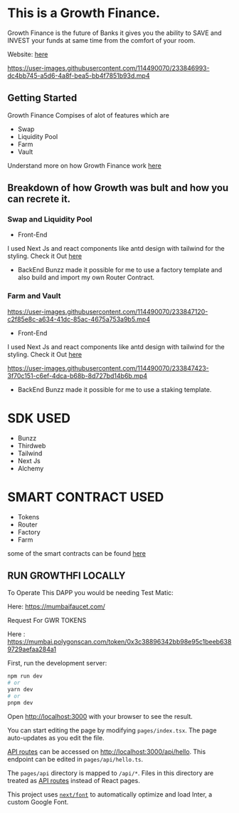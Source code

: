 # This is a Growth Finance.

Growth Finance is the future of Banks it gives you the ability to SAVE and INVEST your funds at same time from the comfort of your room.

Website: [here](https://growthfinance.vercel.app/)


https://user-images.githubusercontent.com/114490070/233846993-dc4bb745-a5d6-4a8f-bea5-bb4f7851b93d.mp4


## Getting Started
Growth Finance Compises of alot of features which are
- Swap
- Liquidity Pool
- Farm
- Vault

Understand more on how Growth Finance work [here](https://growth-finance.gitbook.io/introduction-to-growth-finance)

## Breakdown of how  Growth was bult and how you can recrete it.

### Swap and Liquidity Pool

- Front-End

I used Next Js and react components like antd design with tailwind for the styling.
Check it Out [here](https://github.com/BernardOnuh/growthfinance/blob/main/pages/index.tsx)

- BackEnd
 Bunzz made it possible for me to use a factory template and also build and import my own Router Contract.
 
 

### Farm and Vault


https://user-images.githubusercontent.com/114490070/233847120-c2f85e8c-a634-41dc-85ac-4675a753a9b5.mp4


- Front-End

I used Next Js and react components like antd design with tailwind for the styling.
Check it Out [here](https://github.com/BernardOnuh/growthfinance/blob/main/pages/Dapp)


https://user-images.githubusercontent.com/114490070/233847423-3f70c151-c6ef-4dca-b68b-8d727bd14b6b.mp4


- BackEnd
 Bunzz made it possible for me to use a staking template.

 # SDK USED
 - Bunzz
 - Thirdweb
 - Tailwind
 - Next Js
 - Alchemy

 # SMART CONTRACT USED
 - Tokens
 - Router
 - Factory
 - Farm

 some of the smart contracts can be found [here](https://github.com/BernardOnuh/growthfinance/tree/main/contracts)

## RUN GROWTHFI LOCALLY

To Operate This DAPP you would be needing Test Matic:

Here: https://mumbaifaucet.com/

Request For GWR TOKENS

Here : https://mumbai.polygonscan.com/token/0x3c38896342bb98e95c1beeb6389729aefaa284a1

First, run the development server:

```bash
npm run dev
# or
yarn dev
# or
pnpm dev
```

Open [http://localhost:3000](http://localhost:3000) with your browser to see the result.

You can start editing the page by modifying `pages/index.tsx`. The page auto-updates as you edit the file.

[API routes](https://nextjs.org/docs/api-routes/introduction) can be accessed on [http://localhost:3000/api/hello](http://localhost:3000/api/hello). This endpoint can be edited in `pages/api/hello.ts`.

The `pages/api` directory is mapped to `/api/*`. Files in this directory are treated as [API routes](https://nextjs.org/docs/api-routes/introduction) instead of React pages.

This project uses [`next/font`](https://nextjs.org/docs/basic-features/font-optimization) to automatically optimize and load Inter, a custom Google Font.

